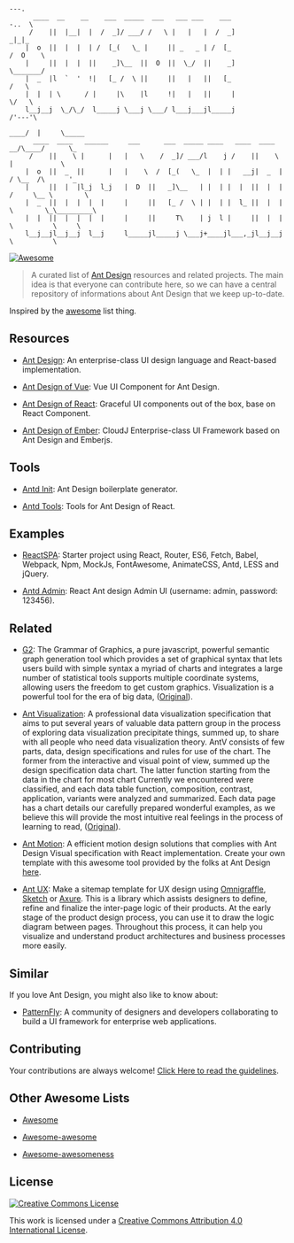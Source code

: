 ```   
                                                                       ---.
      ____  __    __    ___  _____  ___   ___ ___    ___              -..  \
     /    ||  |__|  |  /  _]/ ___/ /   \ |   |   |  /  _]               _|_|_
    |  o  ||  |  |  | /  [_(   \_ |     || _   _ | /  [_              /  O    \
    |     ||  |  |  ||    _]\__  ||  O  ||  \_/  ||    _]             \_______/
    |  _  |l  `  '  !|   [_ /  \ ||     ||   |   ||   [_                 /   \
    |  |  | \      / |     |\    |l     !|   |   ||     |                \/   \
    l__j__j  \_/\_/  l_____j \___j \___/ l___j___jl_____j                /'---'\
                                                                    ____/  |     \_____
      ____  ____   ______     ___      ___  _____ ____   ____  ____      __/\____/      \_
     /    ||    \ |      |   |   \    /  _]/ ___/l    j /    ||    \          |            \
    |  o  ||  _  ||      |   |    \  /  [_(   \_  |  | |   __j|  _  |        / \__  /\      '_
    |     ||  |  |l_j  l_j   |  D  ||   _]\__   | |  | |  |  ||  |  |       /     \__ \        \
    |  _  ||  |  |  |  |     |     ||   [_ /  \ | |  | |  l_ ||  |  |       \        \_\_________\
    |  |  ||  |  |  |  |     |     ||     T\    | j  l |     ||  |  |        \          \     \
    l__j__jl__j__j  l__j     l_____jl_____j \___j+____jl___,_jl__j__j         \          \
```

[![Awesome](https://cdn.rawgit.com/sindresorhus/awesome/d7305f38d29fed78fa85652e3a63e154dd8e8829/media/badge.svg)](https://github.com/sindresorhus/awesome)

> A curated list of [Ant Design](http://ant.design/) resources and related projects. The main idea is that everyone can contribute here, so we can have a central repository of informations about Ant Design that we keep up-to-date.

Inspired by the [awesome](https://github.com/sindresorhus/awesome) list thing.


## Resources

- [Ant Design](http://ant.design/): An enterprise-class UI design language and React-based implementation.

- [Ant Design of Vue](http://okoala.github.io/vue-antd/#!/components): Vue UI Component for Ant Design.

- [Ant Design of React](http://react-component.github.io/badgeboard/): Graceful UI components out of the box, base on React Component.

- [Ant Design of Ember](http://idcos.github.io/antd-ember/#/home): CloudJ Enterprise-class UI Framework based on Ant Design and Emberjs.


## Tools

- [Antd Init](https://github.com/ant-design/antd-init): Ant Design boilerplate generator.

- [Antd Tools](http://ant-tool.github.io/): Tools for Ant Design of React.


## Examples

- [ReactSPA](https://github.com/JasonBai007/reactSPA): Starter project using React, Router, ES6, Fetch, Babel, Webpack, Npm, MockJs, FontAwesome, AnimateCSS, Antd, LESS and jQuery.

- [Antd Admin](https://github.com/JasonBai007/reactSPA): React Ant design Admin UI (username: admin, password: 123456).


## Related

- [G2](https://g2.alipay.com/): The Grammar of Graphics, a pure javascript, powerful semantic graph generation tool which provides a set of graphical syntax that lets users build with simple syntax a myriad of charts and integrates a large number of statistical tools supports multiple coordinate systems, allowing users the freedom to get custom graphics. Visualization is a powerful tool for the era of big data, ([Original](https://github.com/antvis/feedback)).

- [Ant Visualization](https://antv.alipay.com/): A professional data visualization specification that aims to put several years of valuable data pattern group in the process of exploring data visualization precipitate things, summed up, to share with all people who need data visualization theory. AntV consists of few parts, data, design specifications and rules for use of the chart. The former from the interactive and visual point of view, summed up the design specification data chart. The latter function starting from the data in the chart for most chart Currently we encountered were classified, and each data table function, composition, contrast, application, variants were analyzed and summarized. Each data page has a chart details our carefully prepared wonderful examples, as we believe this will provide the most intuitive real feelings in the process of learning to read, ([Original](https://github.com/antvis/feedback)).

- [Ant Motion](http://motion.ant.design/): A efficient motion design solutions that complies with Ant Design Visual specification with React implementation. Create your own template with this awesome tool provided by the folks at Ant Design [here](http://motion.ant.design/cases/splicing).

- [Ant UX](http://ux.ant.design/): Make a sitemap template for UX design using [Omnigraffle](https://www.omnigroup.com/omnigraffle), [Sketch](https://www.sketchapp.com/) or [Axure](http://www.axure.com/). This is a library which assists designers to define, refine and finalize the inter-page logic of their products. At the early stage of the product design process, you can use it to draw the logic diagram between pages. Throughout this process, it can help you visualize and understand product architectures and business processes more easily.


## Similar

If you love Ant Design, you might also like to know about:

- [PatternFly](https://www.patternfly.org): A community of designers and developers collaborating to build a UI framework for enterprise web applications.


## Contributing

Your contributions are always welcome! [Click Here to read the guidelines](https://github.com/websemantics/awesome-ant-design/blob/master/contributing.md).


## Other Awesome Lists

- [Awesome](https://github.com/sindresorhus/awesome)

- [Awesome-awesome](https://github.com/emijrp/awesome-awesome)

- [Awesome-awesomeness](https://github.com/bayandin/awesome-awesomeness)


## License

[![Creative Commons License](http://i.creativecommons.org/l/by/4.0/88x31.png)](http://creativecommons.org/licenses/by/4.0/)

This work is licensed under a [Creative Commons Attribution 4.0 International License](http://creativecommons.org/licenses/by/4.0/).
